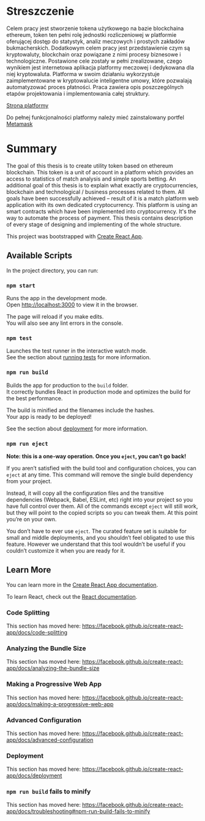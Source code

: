 # Streszczenie

Celem pracy jest stworzenie tokena użytkowego na bazie blockchaina ethereum, token ten
pełni rolę jednostki rozliczeniowej w platformie oferującej dostęp do statystyk, analiz meczowych
i prostych zakładów bukmacherskich. Dodatkowym celem pracy jest przedstawienie czym są
kryptowaluty, blockchain oraz powiązane z nimi procesy biznesowe i technologiczne. Postawione
cele zostały w pełni zrealizowane, czego wynikiem jest internetowa aplikacja platformy meczowej
i dedykowana dla niej kryptowaluta. Platforma w swoim działaniu wykorzystuje
zaimplementowane w kryptowalucie inteligentne umowy, które pozwalają automatyzować proces
płatności. Praca zawiera opis poszczególnych etapów projektowania i implementowania całej
struktury.

[Strona platformy](https://piotrpopiolek.github.io/Praca-inzynierska/)

Do pełnej funkcjonalności platformy należy mieć zainstalowany portfel [Metamask](https://metamask.io/)

# Summary

The goal of this thesis is to create utility token based on ethereum blockchain. This token is
a unit of account in a platform which provides an access to statistics of match analysis and simple
sports betting. An additional goal of this thesis is to explain what exactly are cryptocurrencies,
blockchain and technological / business processes related to them. All goals have been successfully
achieved – result of it is a match platform web application with its own dedicated cryptocurrency.
This platform is using an smart contracts which have been implemented into cryptocurrency. It's the
way to automate the process of payment. This thesis contains description of every stage of
designing and implementing of the whole structure.

This project was bootstrapped with [Create React App](https://github.com/facebook/create-react-app).

## Available Scripts

In the project directory, you can run:

### `npm start`

Runs the app in the development mode.<br>
Open [http://localhost:3000](http://localhost:3000) to view it in the browser.

The page will reload if you make edits.<br>
You will also see any lint errors in the console.

### `npm test`

Launches the test runner in the interactive watch mode.<br>
See the section about [running tests](https://facebook.github.io/create-react-app/docs/running-tests) for more information.

### `npm run build`

Builds the app for production to the `build` folder.<br>
It correctly bundles React in production mode and optimizes the build for the best performance.

The build is minified and the filenames include the hashes.<br>
Your app is ready to be deployed!

See the section about [deployment](https://facebook.github.io/create-react-app/docs/deployment) for more information.

### `npm run eject`

**Note: this is a one-way operation. Once you `eject`, you can’t go back!**

If you aren’t satisfied with the build tool and configuration choices, you can `eject` at any time. This command will remove the single build dependency from your project.

Instead, it will copy all the configuration files and the transitive dependencies (Webpack, Babel, ESLint, etc) right into your project so you have full control over them. All of the commands except `eject` will still work, but they will point to the copied scripts so you can tweak them. At this point you’re on your own.

You don’t have to ever use `eject`. The curated feature set is suitable for small and middle deployments, and you shouldn’t feel obligated to use this feature. However we understand that this tool wouldn’t be useful if you couldn’t customize it when you are ready for it.

## Learn More

You can learn more in the [Create React App documentation](https://facebook.github.io/create-react-app/docs/getting-started).

To learn React, check out the [React documentation](https://reactjs.org/).

### Code Splitting

This section has moved here: https://facebook.github.io/create-react-app/docs/code-splitting

### Analyzing the Bundle Size

This section has moved here: https://facebook.github.io/create-react-app/docs/analyzing-the-bundle-size

### Making a Progressive Web App

This section has moved here: https://facebook.github.io/create-react-app/docs/making-a-progressive-web-app

### Advanced Configuration

This section has moved here: https://facebook.github.io/create-react-app/docs/advanced-configuration

### Deployment

This section has moved here: https://facebook.github.io/create-react-app/docs/deployment

### `npm run build` fails to minify

This section has moved here: https://facebook.github.io/create-react-app/docs/troubleshooting#npm-run-build-fails-to-minify
